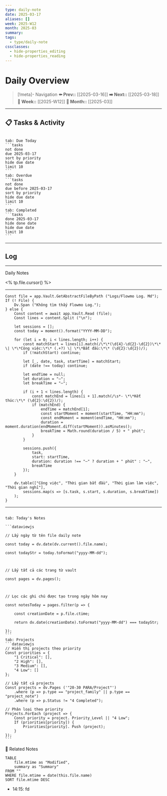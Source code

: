 ```yaml
---
type: daily-note
date: 2025-03-17
aliases: []
week: 2025-W12
month: 2025-03
summary: 
tags:
  - type/daily-note
cssclasses:
  - hide-properties_editing
  - hide-properties_reading
---
```


# Daily Overview

>[!meta]- Navigation
>**⬅️ Prev::** [[2025-03-16]]
>**➡️ Next::** [[2025-03-18]]
>**📅 Week::** [[2025-W12]]
>**📆 Month::** [[2025-03]]

---
## 📋 Tasks & Activity

```calendar-nav
```
````tabs
tab: Due Today
```tasks
not done
due 2025-03-17
sort by priority
hide due date
limit 10
```
tab: Overdue
```tasks 
not done 
due before 2025-03-17
sort by priority
hide due date
limit 10
```
tab: Completed
```tasks
done 2025-03-17
hide done date
hide due date
limit 10
```
````


---
## Log
---

 Daily Notes

<% tp.file.cursor() %>

---
```dataviewjs
Const file = app.Vault.GetAbstractFileByPath ("Logs/Flowmo Log. Md");
If (! File) {
    Dv.Span ("Không tìm thấy Flowmo Log.");
} else {
    Const content = await app.Vault.Read (file);
    Const lines = content.Split ("\n");

    let sessions = [];
    const today = moment().format("YYYY-MM-DD");

    for (let i = 0; i < lines.length; i++) {
        const matchStart = lines[i].match(/\*\*(\d{4}-\d{2}-\d{2})\*\* \| \*\*Công việc:\*\* (.+?) \| \*\*Bắt đầu:\*\* (\d{2}:\d{2})/);
        if (!matchStart) continue;

        let [_, date, task, startTime] = matchStart;
        if (date !== today) continue;

        let endTime = null;
        let duration = "—";
        let breakTime = "—";

        if (i + 1 < lines.length) {
            const matchEnd = lines[i + 1].match(/\s*- \*\*Kết thúc:\*\* (\d{2}:\d{2})/);
            if (matchEnd) {
                endTime = matchEnd[1];
                const startMoment = moment(startTime, "HH:mm");
                const endMoment = moment(endTime, "HH:mm");
                duration = moment.duration(endMoment.diff(startMoment)).asMinutes();
                breakTime = Math.round(duration / 5) + " phút";
            }
        }

        sessions.push({
            task,
            start: startTime,
            duration: duration !== "—" ? duration + " phút" : "—",
            breakTime
        });
    }

    dv.table(["Công việc", "Thời gian bắt đầu", "Thời gian làm việc", "Thời gian nghỉ"],
        sessions.map(s => [s.task, s.start, s.duration, s.breakTime])
    );
}
```
---
````tabs

tab: Today's Notes

```dataviewjs

// Lấy ngày từ tên file daily note

const today = dv.date(dv.current().file.name);

const todayStr = today.toFormat("yyyy-MM-dd");

  

// Lấy tất cả các trang từ vault

const pages = dv.pages();

  

// Lọc các ghi chú được tạo trong ngày hôm nay

const notesToday = pages.filter(p => {

    const creationDate = p.file.ctime;

    return dv.date(creationDate).toFormat("yyyy-MM-dd") === todayStr;

});
```
tab: Projects
```dataviewjs
// Hiển thị projects theo priority
Const priorities = {
    "1 Critical": [],
    "2 High": [],
    "3 Medium": [],
    "4 Low": []
};

// Lấy tất cả projects
Const projects = dv.Pages ('"20-30 PARA/Project"')
    .where (p => p.type == "project_family" || p.type == "project_note")
    .where (p => p.Status != "4 Completed");

// Phân loại theo priority
Projects.ForEach (project => {
    Const priority = project. Priority_Level || "4 Low";
    If (priorities[priority]) {
        Priorities[priority]. Push (project);
    }
});
```
````


🔗 Related Notes
```dataview
TABLE 
    file.mtime as "Modified",
    summary as "Summary"
FROM ""
WHERE file.mtime = date(this.file.name)
SORT file.mtime DESC
``` 
- 14:15: fd